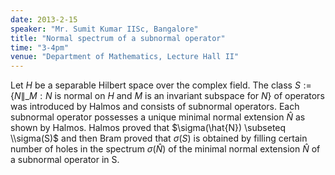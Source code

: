 ```yaml
---
date: 2013-2-15
speaker: "Mr. Sumit Kumar IISc, Bangalore"
title: "Normal spectrum of a subnormal operator"
time: "3-4pm"
venue: "Department of Mathematics, Lecture Hall II"
---
```

Let ${H}$ be a separable Hilbert space over the complex field. The class $S := \lbrace N\|\_{M} : N$ is normal on ${H}$ and ${M}$ is an invariant subspace for $N \rbrace$ of operators was introduced by Halmos and consists of subnormal operators. Each subnormal operator possesses a unique minimal normal extension $\hat{N}$ as shown by Halmos. Halmos proved that $\sigma(\hat{N}) \subseteq \\sigma(S)$ and then Bram proved that $\sigma(S)$ is obtained by filling certain number of holes in the spectrum $\sigma(\hat{N})$ of the minimal normal extension $\hat{N}$ of a subnormal operator in S.
